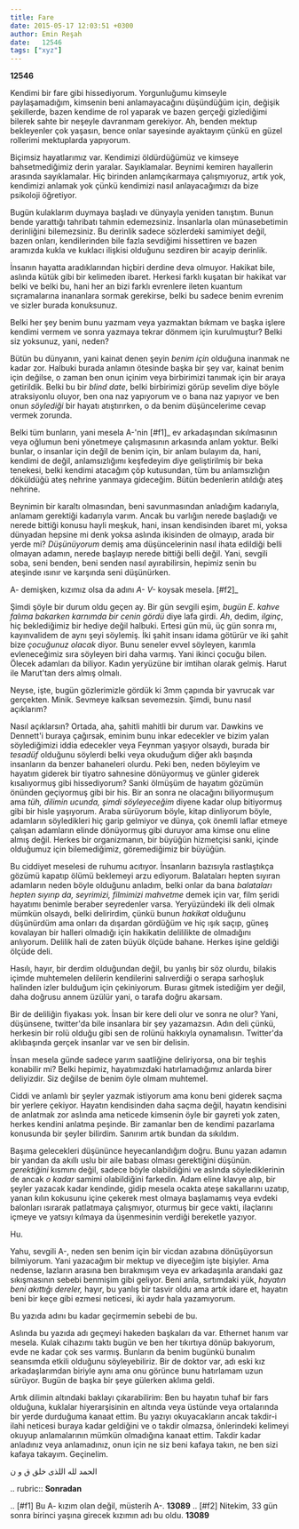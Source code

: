 ```yaml
---
title: Fare
date: 2015-05-17 12:03:51 +0300
author: Emin Reşah
date:   12546
tags: ["xyz"]
---
```


**12546** 

Kendimi bir fare gibi hissediyorum. Yorgunluğumu kimseyle
paylaşamadığım, kimsenin beni anlamayacağını düşündüğüm için, değişik
şekillerde, bazen kendime de rol yaparak ve bazen gerçeği gizlediğimi
bilerek sahte bir neşeyle davranmam gerekiyor. Ah, benden mektup
bekleyenler çok yaşasın, bence onlar sayesinde ayaktayım çünkü en
güzel rollerimi mektuplarda yapıyorum.

Biçimsiz hayatlarımız var. Kendimizi öldürdüğümüz ve kimseye
bahsetmediğimiz derin yaralar. Sayıklamalar. Beynimi kemiren
hayallerin arasında sayıklamalar. Hiç birinden anlamçıkarmaya
çalışmıyoruz, artık yok, kendimizi anlamak yok çünkü kendimizi nasıl
anlayacağımızı da bize psikoloji öğretiyor.

Bugün kulaklarım duymaya başladı ve dünyayla yeniden tanıştım. Bunun
bende yarattığı tahribatı tahmin edemezsiniz. İnsanlarla olan
münasebetimin derinliğini bilemezsiniz. Bu derinlik sadece sözlerdeki
samimiyet değil, bazen onları, kendilerinden bile fazla sevdiğimi
hissettiren ve bazen aramızda kukla ve kuklacı ilişkisi olduğunu
sezdiren bir acayip derinlik.

İnsanın hayatta aradıklarından hiçbiri derdine deva olmuyor. Hakikat
bile, aslında kütük gibi bir kelimeden ibaret. Herkesi farklı kuşatan
bir hakikat var belki ve belki bu, hani her an bizi farklı evrenlere
ileten kuantum sıçramalarına inananlara sormak gerekirse, belki bu
sadece benim evrenim ve sizler burada konuksunuz.

Belki her şey benim bunu yazmam veya yazmaktan bıkmam ve başka işlere
kendimi vermem ve sonra yazmaya tekrar dönmem için kurulmuştur? Belki
siz yoksunuz, yani, neden?

Bütün bu dünyanın, yani kainat denen şeyin *benim için* olduğuna
inanmak ne kadar zor. Halbuki burada anlamın ötesinde başka bir şey
var, kainat benim için değilse, o zaman ben onun içinim veya
birbirimizi tanımak için bir araya getirildik. Belki bu bir *blind
date*, belki birbirimizi görüp sevelim diye böyle atraksiyonlu oluyor,
ben ona naz yapıyorum ve o bana naz yapıyor ve ben onun *söylediği*
bir hayatı atıştırırken, o da benim düşüncelerime cevap vermek
zorunda.

Belki tüm bunların, yani mesela A-'nin [#f1]_ ev arkadaşından sıkılmasının
veya oğlumun beni yönetmeye çalışmasının arkasında anlam yoktur. Belki
bunlar, o insanlar için değil de benim için, bir anlam bulayım da,
hani, kendimi de değil, anlamsızlığımı keşfedeyim diye geliştirilmiş
bir beka tenekesi, belki kendimi atacağım çöp kutusundan, tüm bu
anlamsızlığın döküldüğü ateş nehrine yanmaya gideceğim. Bütün
bedenlerin atıldığı ateş nehrine.


Beynimin bir karaltı olmasından, beni savunmasından anladığım
kadarıyla, anlamam gerektiği kadarıyla varım. Ancak bu varlığın nerede
başladığı ve nerede bittiği konusu hayli meşkuk, hani, insan
kendisinden ibaret mi, yoksa dünyadan hepsine mi denk yoksa aslında
ikisinden de olmayıp, arada bir yerde mi? *Düşünüyorum* demiş ama
düşüncelerinin nasıl ihata edildiği belli olmayan adamın, nerede
başlayıp nerede bittiği belli değil. Yani, sevgili soba, seni benden,
beni senden nasıl ayırabilirsin, hepimiz senin bu ateşinde ısınır ve
karşında seni düşünürken.

A- demişken, kızımız olsa da adını *A- V-* koysak mesela. [#f2]_

Şimdi şöyle bir durum oldu geçen ay. Bir gün sevgili eşim, *bugün E.
kahve falıma bakarken karnımda bir cenin gördü* diye lafa girdi. *Ah*,
dedim, *ilginç*, hiç beklediğimiz bir hediye değil halbuki. Ertesi gün
mü, üç gün sonra mı, kayınvalidem de aynı şeyi söylemiş. İki şahit
insanı idama götürür ve iki şahit bize *çocuğunuz olacak* diyor. Bunu
seneler evvel söyleyen, karımla evleneceğimiz sıra söyleyen biri daha
varmış. Yani ikinci çocuğu bilen. Ölecek adamları da biliyor. Kadın
yeryüzüne bir imtihan olarak gelmiş. Harut ile Marut'tan ders almış
olmalı.

Neyse, işte, bugün gözlerimizle gördük ki 3mm çapında bir yavrucak var
gerçekten. Minik. Sevmeye kalksan sevemezsin. Şimdi, bunu nasıl
açıklarım?

Nasıl açıklarsın? Ortada, aha, şahitli mahitli bir durum var. Dawkins ve
Dennett'i buraya çağırsak, eminim bunu inkar edecekler ve bizim yalan
söylediğimizi iddia edecekler veya Feynman yaşıyor olsaydı, burada bir
*tesadüf* olduğunu söylerdi belki veya okuduğum diğer aklı başında
insanların da benzer bahaneleri olurdu. Peki ben, neden böyleyim ve
hayatım giderek bir tiyatro sahnesine dönüyormuş ve günler giderek
kısalıyormuş gibi hissediyorum? Sanki ölmüşüm de hayatım gözümün önünden
geçiyormuş gibi bir his. Bir an sonra ne olacağını biliyormuşum ama
*tüh, dilimin ucunda, şimdi söyleyeceğim* diyene kadar olup bitiyormuş
gibi bir hisle yaşıyorum. Araba sürüyorum böyle, kitap dinliyorum böyle,
adamların söyledikleri hiç garip gelmiyor ve dünya, çok önemli laflar
etmeye çalışan adamların elinde dönüyormuş gibi duruyor ama kimse onu
eline almış değil. Herkes bir organizmanın, bir büyüğün hizmetçisi
sanki, içinde olduğumuz için bilemediğimiz, göremediğimiz bir büyüğün.

Bu ciddiyet meselesi de ruhumu acıtıyor. İnsanların bazısıyla
rastlaştıkça gözümü kapatıp ölümü beklemeyi arzu ediyorum. Balataları
hepten sıyıran adamların neden böyle olduğunu anladım, belki onlar da
bana *balataları hepten sıyırıp da, seyrimizi, filmimizi mahvetme* demek
için var, film şeridi hayatımı benimle beraber seyredenler varsa.
Yeryüzündeki ilk deli olmak mümkün olsaydı, belki delirirdim, çünkü
bunun *hakikat* olduğunu düşünürdüm ama onları da dışardan gördüğüm ve
hiç ışık saçıp, güneş kovalayan bir halleri olmadığı için hakikatin
delililikte de olmadığını anlıyorum. Delilik hali de zaten büyük ölçüde
bahane. Herkes işine geldiği ölçüde deli.

Hasılı, hayır, bir derdim olduğundan değil, bu yanlış bir söz olurdu,
bilakis içimde muhtemelen delilerin kendilerini salıverdiği o serapa
sarhoşluk halinden izler bulduğum için çekiniyorum. Burası gitmek
istediğim yer değil, daha doğrusu annem üzülür yani, o tarafa doğru
akarsam.

Bir de deliliğin fiyakası yok. İnsan bir kere deli olur ve sonra ne
olur? Yani, düşünsene, twitter'da bile insanlara bir şey yazamazsın.
Adın deli çünkü, herkesin bir rolü olduğu gibi sen de rolünü hakkıyla
oynamalısın. Twitter'da aklıbaşında gerçek insanlar var ve sen bir
delisin.

İnsan mesela günde sadece yarım saatliğine deliriyorsa, ona bir teşhis
konabilir mi? Belki hepimiz, hayatımızdaki hatırlamadığımız anlarda
birer deliyizdir. Siz değilse de benim öyle olmam muhtemel.

Ciddi ve anlamlı bir şeyler yazmak istiyorum ama konu beni giderek saçma
bir yerlere çekiyor. Hayatın kendisinden daha saçma değil, hayatın
kendisini de anlatmak zor aslında ama neticede kimsenin öyle bir gayreti
yok zaten, herkes kendini anlatma peşinde. Bir zamanlar ben de kendimi
pazarlama konusunda bir şeyler bilirdim. Sanırım artık bundan da
sıkıldım.

Başıma gelecekleri düşününce heyecanlandığım doğru. Bunu yazan adamın
bir yandan da akıllı uslu bir aile babası olması gerektiğini düşünün.
*gerektiğini* kısmını değil, sadece böyle olabildiğini ve aslında
söylediklerinin de ancak *o kadar* samimi olabildiğini farkedin. Adam
eline klavye alıp, bir şeyler yazacak kadar kendinde, gidip mesela
ocakta ateşe sakallarını uzatıp, yanan kılın kokusunu içine çekerek mest
olmaya başlamamış veya evdeki balonları ısırarak patlatmaya çalışmıyor,
oturmuş bir gece vakti, ilaçlarını içmeye ve yatsıyı kılmaya da
üşenmesinin verdiği bereketle yazıyor.

Hu.

Yahu, sevgili A-, neden sen benim için bir vicdan azabına
dönüşüyorsun bilmiyorum. Yani yazacağım bir mektup ve diyeceğim işte
bişiyler. Ama nedense, lazların arasına ben bırakmışım veya ev
arkadaşınla arandaki gaz sıkışmasının sebebi benmişim gibi
geliyor. Beni anla, sırtımdaki yük, *hayatın beni akıttığı dereler,*
hayır, bu yanlış bir tasvir oldu ama artık idare et, hayatın beni bir
keçe gibi ezmesi neticesi, iki aydır hala yazamıyorum.

Bu yazıda adını bu kadar geçirmemin sebebi de bu.

Aslında bu yazıda adı geçmeyi hakeden başkaları da var. Ethernet hanım
var mesela. Kulak cihazımı taktı bugün ve ben her tıkırtıya dönüp
bakıyorum, evde ne kadar çok ses varmış. Bunların da benim bugünkü
bunalım seansımda etkili olduğunu söyleyebiliriz. Bir de doktor var,
adı eski kız arkadaşlarımdan biriyle aynı ama onu görünce bunu
hatırlamam uzun sürüyor. Bugün de başka bir şeye gülerken aklıma
geldi.

Artık dilimin altındaki baklayı çıkarabilirim: Ben bu hayatın tuhaf bir
fars olduğuna, kuklalar hiyerarşisinin en altında veya üstünde veya
ortalarında bir yerde durduğuma kanaat ettim. Bu yazıyı okuyacakların
ancak takdir-i ilahi neticesi buraya kadar geldiğini ve o takdir
olmazsa, önlerindeki kelimeyi okuyup anlamalarının mümkün olmadığına
kanaat ettim. Takdir kadar anladınız veya anlamadınız, onun için ne siz
beni kafaya takın, ne ben sizi kafaya takayım. Geçinelim.

الحمد لله اللذی خلق ق و ن

.. rubric:: **Sonradan**

.. [#f1] Bu A- kızım olan değil, müsterih A-. **13089**
.. [#f2] Nitekim, 33 gün sonra birinci yaşına girecek kızımın adı bu
         oldu. **13089**
